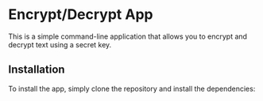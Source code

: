 # Encrypt/Decrypt App

This is a simple command-line application that allows you to encrypt and decrypt text using a secret key.

## Installation

To install the app, simply clone the repository and install the dependencies:

